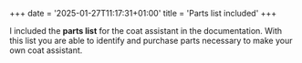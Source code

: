 +++
date = '2025-01-27T11:17:31+01:00'
title = 'Parts list included'
+++

I included the **parts list** for the coat assistant in the documentation. With this list you are able to identify and purchase parts necessary to make your own coat assistant.


